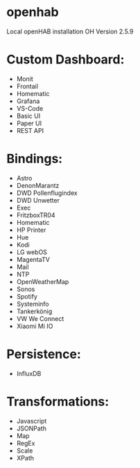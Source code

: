 # openhab
Local openHAB installation
OH Version 2.5.9

# Custom Dashboard:
- Monit
- Frontail
- Homematic
- Grafana
- VS-Code
- Basic UI
- Paper UI
- REST API

# Bindings:
- Astro
- DenonMarantz
- DWD Pollenflugindex
- DWD Unwetter
- Exec
- FritzboxTR04
- Homematic
- HP Printer
- Hue
- Kodi
- LG webOS
- MagentaTV
- Mail
- NTP
- OpenWeatherMap
- Sonos
- Spotify
- Systeminfo
- Tankerkönig
- VW We Connect
- Xiaomi Mi IO

# Persistence:
- InfluxDB

# Transformations:
- Javascript
- JSONPath
- Map
- RegEx
- Scale
- XPath

